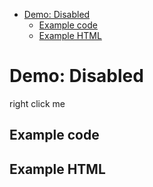 <!-- START doctoc generated TOC please keep comment here to allow auto update -->
<!-- DON'T EDIT THIS SECTION, INSTEAD RE-RUN doctoc TO UPDATE -->


- [Demo: Disabled](#demo-disabled)
  - [Example code](#example-code)
  - [Example HTML](#example-html)

<!-- END doctoc generated TOC please keep comment here to allow auto update -->

# Demo: Disabled

<span class="context-menu-one btn btn-neutral">right click me</span>

## Example code

<script type="text/javascript" class="showcase">
$(function(){
    $.contextMenu({
        selector: '.context-menu-one', 
        callback: function(key, options) {
            var message = "clicked: " + key;
            $('#msg').text(message);
        },
        items: {
            "edit": {name: "Clickable", icon: "edit", disabled: false},
            "cut": {name: "Disabled", icon: "cut", disabled: true}
        }
    });
});
</script>

## Example HTML
<div style="display:none;" class="showcase" data-showcase-import=".context-menu-one"></div>
<div id="msg"></div>